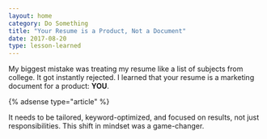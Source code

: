 ```yaml
---
layout: home
category: Do Something
title: "Your Resume is a Product, Not a Document"
date: 2017-08-20
type: lesson-learned
---
```


My biggest mistake was treating my resume like a list of subjects from college. It got instantly rejected. I learned that your resume is a marketing document for a product: **YOU**.

{% adsense type="article" %}


It needs to be tailored, keyword-optimized, and focused on results, not just responsibilities. This shift in mindset was a game-changer.

